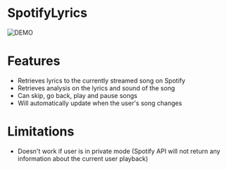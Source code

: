 # SpotifyLyrics
![DEMO](https://lh3.googleusercontent.com/e_XuLSNtUPWwihbkRRjrTfcWx3GQu6IUP2A7tKrRqnl1MCkR1rhepR49zh0ebDn-HUhdgha0snLImqE4qL1HAZscU6Tndyc8yMedwbAFHJuJv4WDepNtKuGs1Lcxp8368Ym3uZN0q7GfVGhLPJ7FJ7ExS5tvwcqTky9DJh1WyGXhFgxsusd4p-vjEaZv4E6EvrBQBgtbIN4NHY7vciAHMFGm2mjrWJU6uKCSkrbc30qS7pJPXISn-p0g__R8A7zlR7dBEuyuqL2lZaYk6r8HYz1t-pbTpaMkHjfchfsp32bWXLimh3Kxp2YuHwqGSn2JSWSyPN1_lmqXcRaGOWj4O4FLXzD-Sgd0T0hURMj6Duy52zZ0FwZhj6dwNAvHrSJ0SODG-9pz0AnebtPck2zbGcNCzsY1VhX81g29JRMmNi6UeuNzsRy8WEAW2_-AydcGqxs45iOZCg9uFLSnfWTdbmHrklcN_BJnGfNbe-OI98aJIR78CaklCqhXZq52XXHh0HavYRCl9bzlue3jXFz8M1YDBjx3fYUGpSK5oePhZY4OSQMQaB21WAPFcaULQfsj1V_IN57gyKNC-nSdxRymJ9DFfpaNNuSd5n_fvMmGoYLWsMWBv0tHRhC795OG2KbI2k8XI8llqTgenFg6k57HdNuCBF1q1L-0N1-0SoOlxxFljUI_5gLtaaZM04BH2DSrItDZSvOOZrJUDpesyQmhGcS2FPs4Qsur_KBuxTZLtfJ0llk=w1080-h673-no)
# Features
- Retrieves lyrics to the currently streamed song on Spotify
- Retrieves analysis on the lyrics and sound of the song
- Can skip, go back, play and pause songs
- Will automatically update when the user's song changes

# Limitations
- Doesn't work if user is in private mode (Spotify API will not return any information about the current user playback)
